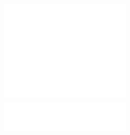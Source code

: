 <p align="center"><img src="/github-metrics.svg" alt="Metrics" width="400"></p>
<p align="center"><img src="/metrics.plugin.topics.icons.svg" alt="Topics" width="400"></p>
